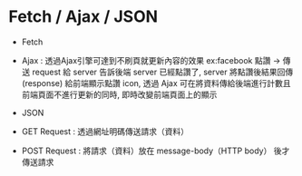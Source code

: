 # Fetch / Ajax / JSON

- Fetch

- Ajax : 透過Ajax引擎可達到不刷頁就更新內容的效果 
        ex:facebook 點讚 -> 傳送 request 給 server 告訴後端 server 已經點讚了, server 將點讚後結果回傳(response) 給前端顯示點讚 icon, 透過  Ajax 可在將資料傳給後端進行計數且前端頁面不進行更新的同時, 即時改變前端頁面上的顯示

- JSON

- GET Request : 透過網址明碼傳送請求（資料）
- POST Request : 將請求（資料）放在 message-body（HTTP body） 後才傳送請求
